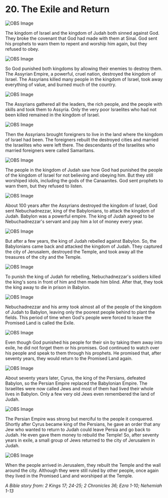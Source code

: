 # 20. The Exile and Return

![OBS Image](https://cdn.door43.org/obs/jpg/360px/obs-en-20-01.jpg)

The kingdom of Israel and the kingdom of Judah both sinned against God. They broke the covenant that God had made with them at Sinai. God sent his prophets to warn them to repent and worship him again, but they refused to obey.

![OBS Image](https://cdn.door43.org/obs/jpg/360px/obs-en-20-02.jpg)

So God punished both kingdoms by allowing their enemies to destroy them. The Assyrian Empire, a powerful, cruel nation, destroyed the kingdom of Israel. The Assyrians killed many people in the kingdom of Israel, took away everything of value, and burned much of the country.

![OBS Image](https://cdn.door43.org/obs/jpg/360px/obs-en-20-03.jpg)

The Assyrians gathered all the leaders, the rich people, and the people with skills and took them to Assyria. Only the very poor Israelites who had not been killed remained in the kingdom of Israel.

![OBS Image](https://cdn.door43.org/obs/jpg/360px/obs-en-20-04.jpg)

Then the Assyrians brought foreigners to live in the land where the kingdom of Israel had been. The foreigners rebuilt the destroyed cities and married the Israelites who were left there. The descendants of the Israelites who married foreigners were called Samaritans.

![OBS Image](https://cdn.door43.org/obs/jpg/360px/obs-en-20-05.jpg)

The people in the kingdom of Judah saw how God had punished the people of the kingdom of Israel for not believing and obeying him. But they still worshiped idols, including the gods of the Canaanites. God sent prophets to warn them, but they refused to listen.

![OBS Image](https://cdn.door43.org/obs/jpg/360px/obs-en-20-06.jpg)

About 100 years after the Assyrians destroyed the kingdom of Israel, God sent Nebuchadnezzar, king of the Babylonians, to attack the kingdom of Judah. Babylon was a powerful empire. The king of Judah agreed to be Nebuchadnezzar's servant and pay him a lot of money every year.

![OBS Image](https://cdn.door43.org/obs/jpg/360px/obs-en-20-07.jpg)

But after a few years, the king of Judah rebelled against Babylon. So, the Babylonians came back and attacked the kingdom of Judah. They captured the city of Jerusalem, destroyed the Temple, and took away all the treasures of the city and the Temple.

![OBS Image](https://cdn.door43.org/obs/jpg/360px/obs-en-20-08.jpg)

To punish the king of Judah for rebelling, Nebuchadnezzar's soldiers killed the king's sons in front of him and then made him blind. After that, they took the king away to die in prison in Babylon.

![OBS Image](https://cdn.door43.org/obs/jpg/360px/obs-en-20-09.jpg)

Nebuchadnezzar and his army took almost all of the people of the kingdom of Judah to Babylon, leaving only the poorest people behind to plant the fields. This period of time when God's people were forced to leave the Promised Land is called the Exile.

![OBS Image](https://cdn.door43.org/obs/jpg/360px/obs-en-20-10.jpg)

Even though God punished his people for their sin by taking them away into exile, he did not forget them or his promises. God continued to watch over his people and speak to them through his prophets. He promised that, after seventy years, they would return to the Promised Land again.

![OBS Image](https://cdn.door43.org/obs/jpg/360px/obs-en-20-11.jpg)

About seventy years later, Cyrus, the king of the Persians, defeated Babylon, so the Persian Empire replaced the Babylonian Empire. The Israelites were now called Jews and most of them had lived their whole lives in Babylon. Only a few very old Jews even remembered the land of Judah.

![OBS Image](https://cdn.door43.org/obs/jpg/360px/obs-en-20-12.jpg)

The Persian Empire was strong but merciful to the people it conquered. Shortly after Cyrus became king of the Persians, he gave an order that any Jew who wanted to return to Judah could leave Persia and go back to Judah. He even gave them money to rebuild the Temple! So, after seventy years in exile, a small group of Jews returned to the city of Jerusalem in Judah.

![OBS Image](https://cdn.door43.org/obs/jpg/360px/obs-en-20-13.jpg)

When the people arrived in Jerusalem, they rebuilt the Temple and the wall around the city. Although they were still ruled by other people, once again they lived in the Promised Land and worshiped at the Temple.

_A Bible story from: 2 Kings 17; 24-25; 2 Chronicles 36; Ezra 1-10; Nehemiah 1-13_
